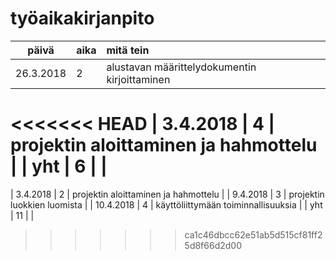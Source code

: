 # työaikakirjanpito

| päivä | aika | mitä tein  |
| :----:|:-----| :-----|
| 26.3.2018 | 2 | alustavan määrittelydokumentin kirjoittaminen |
<<<<<<< HEAD
| 3.4.2018 | 4 | projektin aloittaminen ja hahmottelu |
| yht   | 6   | | 
=======
| 3.4.2018 | 2 | projektin aloittaminen ja hahmottelu |
| 9.4.2018 | 3 | projektin luokkien luomista |
| 10.4.2018 | 4 | käyttöliittymään toiminnallisuuksia |
| yht   | 11   | | 
>>>>>>> ca1c46dbcc62e51ab5d515cf81ff25d8f66d2d00
